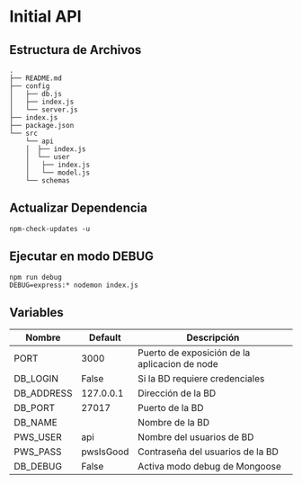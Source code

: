 # Initial API

## Estructura de Archivos

```text
.
├── README.md
├── config
│   ├── db.js
│   ├── index.js
│   └── server.js
├── index.js
├── package.json
└── src
    └── api
    │  ├── index.js
    │  └── user
    │   ├── index.js
    │   └── model.js
    └── schemas
```

## Actualizar Dependencia

```
npm-check-updates -u
```

## Ejecutar en modo DEBUG

```
npm run debug
DEBUG=express:* nodemon index.js
```

## Variables

|Nombre |Default |Descripción|
|-------|--------|-----------|
|PORT   |3000    |Puerto de exposición de la aplicacion de node|
|DB_LOGIN|False  |Si la BD requiere credenciales|
|DB_ADDRESS|127.0.0.1|Dirección de la BD|
|DB_PORT|27017   |Puerto de la BD|
|DB_NAME|        |Nombre de la BD|
|PWS_USER|api    |Nombre del usuarios de BD|
|PWS_PASS|pwsIsGood|Contraseña del usuarios de la BD|
|DB_DEBUG|False  |Activa modo debug de Mongoose|

